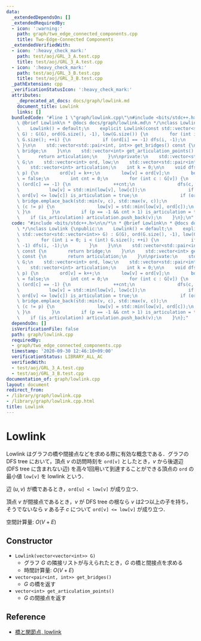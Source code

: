 ```yaml
---
data:
  _extendedDependsOn: []
  _extendedRequiredBy:
  - icon: ':warning:'
    path: graph/two_edge_connected_components.cpp
    title: Two-Edge-Connected Components
  _extendedVerifiedWith:
  - icon: ':heavy_check_mark:'
    path: test/aoj/GRL_3_A.test.cpp
    title: test/aoj/GRL_3_A.test.cpp
  - icon: ':heavy_check_mark:'
    path: test/aoj/GRL_3_B.test.cpp
    title: test/aoj/GRL_3_B.test.cpp
  _pathExtension: cpp
  _verificationStatusIcon: ':heavy_check_mark:'
  attributes:
    _deprecated_at_docs: docs/graph/lowlink.md
    document_title: Lowlink
    links: []
  bundledCode: "#line 1 \"graph/lowlink.cpp\"\n#include <bits/stdc++.h>\n\n/*\n *\
    \ @brief Lowlink\n * @docs docs/graph/lowlink.md\n */\nclass Lowlink {\npublic:\n\
    \    Lowlink() = default;\n    explicit Lowlink(const std::vector<std::vector<int>>\
    \ G) : G(G), ord(G.size(), -1), low(G.size()) {\n        for (int i = 0; i < (int)\
    \ G.size(); ++i) {\n            if (ord[i] == -1) dfs(i, -1);\n        }\n   \
    \ }\n\n    std::vector<std::pair<int, int>> get_bridges() const {\n        return\
    \ bridge;\n    }\n\n    std::vector<int> get_articulation_points() const {\n \
    \       return articulation;\n    }\n\nprivate:\n    std::vector<std::vector<int>>\
    \ G;\n    std::vector<int> ord, low;\n    std::vector<std::pair<int, int>> bridge;\n\
    \    std::vector<int> articulation;\n    int k = 0;\n\n    void dfs(int v, int\
    \ p) {\n        ord[v] = k++;\n        low[v] = ord[v];\n        bool is_articulation\
    \ = false;\n        int cnt = 0;\n        for (int c : G[v]) {\n            if\
    \ (ord[c] == -1) {\n                ++cnt;\n                dfs(c, v);\n     \
    \           low[v] = std::min(low[v], low[c]);\n                if (p != -1 &&\
    \ ord[v] <= low[c]) is_articulation = true;\n                if (ord[v] < low[c])\
    \ bridge.emplace_back(std::min(v, c), std::max(v, c));\n            } else if\
    \ (c != p) {\n                low[v] = std::min(low[v], ord[c]);\n           \
    \ }\n        }\n        if (p == -1 && cnt > 1) is_articulation = true;\n    \
    \    if (is_articulation) articulation.push_back(v);\n    }\n};\n"
  code: "#include <bits/stdc++.h>\n\n/*\n * @brief Lowlink\n * @docs docs/graph/lowlink.md\n\
    \ */\nclass Lowlink {\npublic:\n    Lowlink() = default;\n    explicit Lowlink(const\
    \ std::vector<std::vector<int>> G) : G(G), ord(G.size(), -1), low(G.size()) {\n\
    \        for (int i = 0; i < (int) G.size(); ++i) {\n            if (ord[i] ==\
    \ -1) dfs(i, -1);\n        }\n    }\n\n    std::vector<std::pair<int, int>> get_bridges()\
    \ const {\n        return bridge;\n    }\n\n    std::vector<int> get_articulation_points()\
    \ const {\n        return articulation;\n    }\n\nprivate:\n    std::vector<std::vector<int>>\
    \ G;\n    std::vector<int> ord, low;\n    std::vector<std::pair<int, int>> bridge;\n\
    \    std::vector<int> articulation;\n    int k = 0;\n\n    void dfs(int v, int\
    \ p) {\n        ord[v] = k++;\n        low[v] = ord[v];\n        bool is_articulation\
    \ = false;\n        int cnt = 0;\n        for (int c : G[v]) {\n            if\
    \ (ord[c] == -1) {\n                ++cnt;\n                dfs(c, v);\n     \
    \           low[v] = std::min(low[v], low[c]);\n                if (p != -1 &&\
    \ ord[v] <= low[c]) is_articulation = true;\n                if (ord[v] < low[c])\
    \ bridge.emplace_back(std::min(v, c), std::max(v, c));\n            } else if\
    \ (c != p) {\n                low[v] = std::min(low[v], ord[c]);\n           \
    \ }\n        }\n        if (p == -1 && cnt > 1) is_articulation = true;\n    \
    \    if (is_articulation) articulation.push_back(v);\n    }\n};"
  dependsOn: []
  isVerificationFile: false
  path: graph/lowlink.cpp
  requiredBy:
  - graph/two_edge_connected_components.cpp
  timestamp: '2020-09-30 12:46:10+09:00'
  verificationStatus: LIBRARY_ALL_AC
  verifiedWith:
  - test/aoj/GRL_3_A.test.cpp
  - test/aoj/GRL_3_B.test.cpp
documentation_of: graph/lowlink.cpp
layout: document
redirect_from:
- /library/graph/lowlink.cpp
- /library/graph/lowlink.cpp.html
title: Lowlink
---
```

# Lowlink

Lowlink はグラフの橋や間接点などを求める際に有効な概念である．グラフの DFS tree において，頂点 $v$ の訪問時刻を `ord[v]` としたとき，$v$ から後退辺 (DFS tree に含まれない辺) を高々1回用いて到達することができる頂点の `ord` の最小値 `low[v]` を lowlink という．

辺 $(u, v)$ が橋であるとき，`ord[u] < low[v]` が成り立つ．

頂点 $v$ が間接点であるとき，$v$ が DFS tree の根なら $v$ は2つ以上の子を持ち，そうでないなら $v$ ある子 $c$ について `ord[v] <= low[v]` が成り立つ．

空間計算量: $O(V + E)$

## Constructor

- `Lowlink(vector<vector<int>> G)`
    - グラフ $G$ の隣接リストが与えられたとき，$G$ の橋と間接点を求める
    - 時間計算量: $O(V + E)$
- `vector<pair<int, int>> get_bridges()`
    - $G$ の橋を返す
- `vector<int> get_articulation_points()`
    - $G$ の間接点を返す

## Reference

- [橋と関節点, lowlink](https://kagamiz.hatenablog.com/entry/2013/10/05/005213)